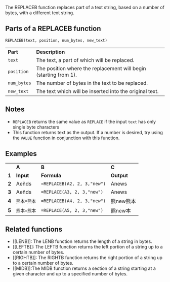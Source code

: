 The REPLACEB function replaces part of a text string, based on a number of bytes, with a different text string.

Parts of a REPLACEB function
----------------------------

`REPLACEB(text, position, num_bytes, new_text)`

|  |  |
| --- | --- |
| **Part** | **Description** |
| `text` | The text, a part of which will be replaced. |
| `position` | The position where the replacement will begin (starting from 1). |
| `num_bytes` | The number of bytes in the text to be replaced. |
| `new_text` | The text which will be inserted into the original text. |

Notes
-----

* `REPLACEB` returns the same value as `REPLACE` if the input `text` has only single byte characters
* This function returns text as the output. If a number is desired, try using the `VALUE` function in conjunction with this function.

Examples
--------

|  |  |  |  |
| --- | --- | --- | --- |
|  | **A** | **B** | **C** |
| **1** | **Input** | **Formula** | **Output** |
| **2** | Aeñds | `=REPLACEB(A2, 2, 3,"new")` | Anews |
| **3** | Aeñds | `=REPLACE(A3, 2, 3,"new")` | Anews |
| **4** | `熊本=熊本` | `=REPLACEB(A4, 2, 3,"new")` | 熊new熊本 |
| **5** | `熊本=熊本` | `=REPLACE(A5, 2, 3,"new")` | 熊new本 |

Related functions
-----------------

* [[LENB]]: The LENB function returns the length of a string in bytes.
* [[LEFTB]]: The LEFTB function returns the left portion of a string up to a certain number of bytes.
* [[RIGHTB]]: The RIGHTB function returns the right portion of a string up to a certain number of bytes.
* [[MIDB]]:The MIDB function returns a section of a string starting at a given character and up to a specified number of bytes.